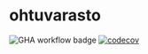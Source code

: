# ohtuvarasto

![GHA workflow badge](https://github.com/samulisoderlund/ohtuvarasto/workflows/CI/badge.svg) [![codecov](https://codecov.io/gh/samulisoderlund/ohtuvarasto/graph/badge.svg?token=C5X62OGJ95)](https://codecov.io/gh/samulisoderlund/ohtuvarasto)
